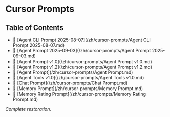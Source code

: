 # Cursor Prompts

## Table of Contents

- 📄 [Agent CLI Prompt 2025-08-07](/zh/cursor-prompts/Agent CLI Prompt 2025-08-07.md)
- 📄 [Agent Prompt 2025-09-03](/zh/cursor-prompts/Agent Prompt 2025-09-03.md)
- 📄 [Agent Prompt v1.0](/zh/cursor-prompts/Agent Prompt v1.0.md)
- 📄 [Agent Prompt v1.2](/zh/cursor-prompts/Agent Prompt v1.2.md)
- 📄 [Agent Prompt](/zh/cursor-prompts/Agent Prompt.md)
- 📄 [Agent Tools v1.0](/zh/cursor-prompts/Agent Tools v1.0.md)
- 📄 [Chat Prompt](/zh/cursor-prompts/Chat Prompt.md)
- 📄 [Memory Prompt](/zh/cursor-prompts/Memory Prompt.md)
- 📄 [Memory Rating Prompt](/zh/cursor-prompts/Memory Rating Prompt.md)

*Complete restoration.*